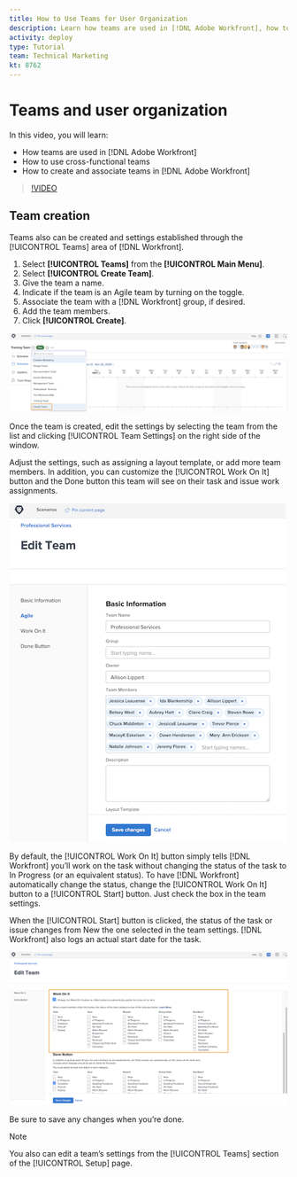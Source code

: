 ```yaml
---
title: How to Use Teams for User Organization
description: Learn how teams are used in [!DNL Adobe Workfront], how to use cross-functional teams, and how to create teams to help organize users and grant permissions.
activity: deploy
type: Tutorial
team: Technical Marketing
kt: 8762
---
```

# Teams and user organization

In this video, you will learn:

* How teams are used in [!DNL Adobe Workfront]
* How to use cross-functional teams
* How to create and associate teams in [!DNL Adobe Workfront]

>[!VIDEO](https://video.tv.adobe.com/v/335071/?quality=12)

## Team creation

Teams also can be created and settings established through the [!UICONTROL Teams] area of [!DNL Workfront].

1. Select **[!UICONTROL Teams]** from the **[!UICONTROL Main Menu]**.
1. Select **[!UICONTROL Create Team]**.
1. Give the team a name.
1. Indicate if the team is an Agile team by turning on the toggle.
1. Associate the team with a [!DNL Workfront] group, if desired.
1. Add the team members.
1. Click **[!UICONTROL Create]**.

![Team menu on [!UICONTROL Teams] page](assets/admin-fund-create-team.png)

Once the team is created, edit the settings by selecting the team from the list and clicking [!UICONTROL Team Settings] on the right side of the window.

Adjust the settings, such as assigning a layout template, or add more team members. In addition, you can customize the [!UICONTROL Work On It] button and the Done button this team will see on their task and issue work assignments.

![[!UICONTROL Edit Team] window](assets/admin-fund-team-settings.png)

By default, the [!UICONTROL Work On It] button simply tells [!DNL Workfront] you’ll work on the task without changing the status of the task to In Progress (or an equivalent status). To have [!DNL Workfront] automatically change the status, change the [!UICONTROL Work On It] button to a [!UICONTROL Start] button. Just check the box in the team settings.

When the [!UICONTROL Start] button is clicked, the status of the task or issue changes from New the one selected in the team settings. [!DNL Workfront] also logs an actual start date for the task.

![[!UICONTROL Work On It] section of [!UICONTROL Edit Team] window](assets/admin-fund-start-button-team.png)

Be sure to save any changes when you’re done.

>[!NOTE]
>
>You also can edit a team’s settings from the [!UICONTROL Teams] section of the [!UICONTROL Setup] page.

<!---
learn more URLs
Create a team
Work On It and Done button overview
--->
